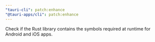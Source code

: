 ```yaml
---
"tauri-cli": patch:enhance
"@tauri-apps/cli": patch:enhance
---
```


Check if the Rust library contains the symbols required at runtime for Android and iOS apps.
